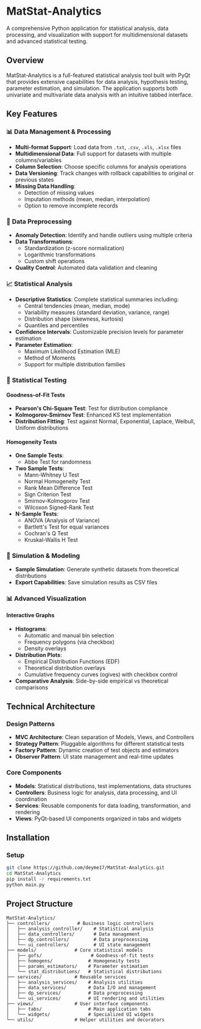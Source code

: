 # MatStat-Analytics

A comprehensive Python application for statistical analysis, data processing, and visualization with support for multidimensional datasets and advanced statistical testing.

## Overview

MatStat-Analytics is a full-featured statistical analysis tool built with PyQt that provides extensive capabilities for data analysis, hypothesis testing, parameter estimation, and simulation. The application supports both univariate and multivariate data analysis with an intuitive tabbed interface.

## Key Features

### 📊 **Data Management & Processing**
- **Multi-format Support**: Load data from `.txt`, `.csv`, `.xls`, `.xlsx` files
- **Multidimensional Data**: Full support for datasets with multiple columns/variables
- **Column Selection**: Choose specific columns for analysis operations
- **Data Versioning**: Track changes with rollback capabilities to original or previous states
- **Missing Data Handling**: 
  - Detection of missing values
  - Imputation methods (mean, median, interpolation)
  - Option to remove incomplete records

### 🔧 **Data Preprocessing**
- **Anomaly Detection**: Identify and handle outliers using multiple criteria
- **Data Transformations**: 
  - Standardization (z-score normalization)
  - Logarithmic transformations
  - Custom shift operations
- **Quality Control**: Automated data validation and cleaning

### 📈 **Statistical Analysis**
- **Descriptive Statistics**: Complete statistical summaries including:
  - Central tendencies (mean, median, mode)
  - Variability measures (standard deviation, variance, range)
  - Distribution shape (skewness, kurtosis)
  - Quantiles and percentiles
- **Confidence Intervals**: Customizable precision levels for parameter estimation
- **Parameter Estimation**: 
  - Maximum Likelihood Estimation (MLE)
  - Method of Moments
  - Support for multiple distribution families

### 🧪 **Statistical Testing**

#### **Goodness-of-Fit Tests**
- **Pearson's Chi-Square Test**: Test for distribution compliance
- **Kolmogorov-Smirnov Test**: Enhanced KS test implementation
- **Distribution Fitting**: Test against Normal, Exponential, Laplace, Weibull, Uniform distributions

#### **Homogeneity Tests**
- **One Sample Tests**:
  - Abbe Test for randomness
- **Two Sample Tests**:
  - Mann-Whitney U Test
  - Normal Homogeneity Test
  - Rank Mean Difference Test
  - Sign Criterion Test
  - Smirnov-Kolmogorov Test
  - Wilcoxon Signed-Rank Test
- **N-Sample Tests**:
  - ANOVA (Analysis of Variance)
  - Bartlett's Test for equal variances
  - Cochran's Q Test
  - Kruskal-Wallis H Test

### 🎲 **Simulation & Modeling**
- **Sample Simulation**: Generate synthetic datasets from theoretical distributions
- **Export Capabilities**: Save simulation results as CSV files

### 📊 **Advanced Visualization**

#### **Interactive Graphs**
- **Histograms**: 
  - Automatic and manual bin selection
  - Frequency polygons (via checkbox)
  - Density overlays
- **Distribution Plots**:
  - Empirical Distribution Functions (EDF)
  - Theoretical distribution overlays
  - Cumulative frequency curves (ogives) with checkbox control
- **Comparative Analysis**: Side-by-side empirical vs theoretical comparisons

## Technical Architecture

### **Design Patterns**
- **MVC Architecture**: Clean separation of Models, Views, and Controllers
- **Strategy Pattern**: Pluggable algorithms for different statistical tests
- **Factory Pattern**: Dynamic creation of test objects and estimators
- **Observer Pattern**: UI state management and real-time updates

### **Core Components**
- **Models**: Statistical distributions, test implementations, data structures
- **Controllers**: Business logic for analysis, data processing, and UI coordination
- **Services**: Reusable components for data loading, transformation, and rendering
- **Views**: PyQt-based UI components organized in tabs and widgets

## Installation

### Setup
```bash
git clone https://github.com/deyme17/MatStat-Analytics.git
cd MatStat-Analytics
pip install -r requirements.txt
python main.py
```

## Project Structure

```
MatStat-Analytics/
├── controllers/          # Business logic controllers
│   ├── analysis_controller/    # Statistical analysis
│   ├── data_controllers/       # Data management
│   ├── dp_controllers/         # Data preprocessing
│   └── ui_controllers/         # UI state management
├── models/              # Core statistical models
│   ├── gofs/                  # Goodness-of-fit tests
│   ├── homogens/             # Homogeneity tests
│   ├── params_estimators/    # Parameter estimation
│   └── stat_distributions/   # Statistical distributions
├── services/            # Reusable services
│   ├── analysis_services/    # Analysis utilities
│   ├── data_services/        # Data I/O and management
│   ├── dp_services/          # Data preprocessing
│   └── ui_services/          # UI rendering and utilities
├── views/               # User interface components
│   ├── tabs/                 # Main application tabs
│   └── widgets/              # Specialized UI widgets
└── utils/               # Helper utilities and decorators
```